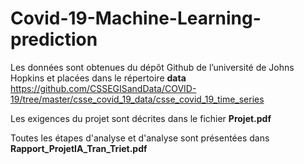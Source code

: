 # Covid-19-Machine-Learning-prediction

Les données sont obtenues du dépôt Github de l’université de Johns Hopkins et placées dans le répertoire **data**
https://github.com/CSSEGISandData/COVID-19/tree/master/csse_covid_19_data/csse_covid_19_time_series

Les exigences du projet sont décrites dans le fichier **Projet.pdf**

Toutes les étapes d'analyse et d'analyse sont présentées dans **Rapport_ProjetIA_Tran_Triet.pdf**
